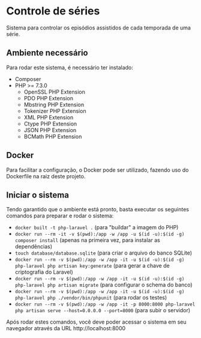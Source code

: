 # Controle de séries

Sistema para controlar os episódios assistidos de cada temporada de uma série.

## Ambiente necessário

Para rodar este sistema, é necessário ter instalado:

- Composer
- PHP >= 7.3.0
    - OpenSSL PHP Extension
    - PDO PHP Extension
    - Mbstring PHP Extension
    - Tokenizer PHP Extension
    - XML PHP Extension
    - Ctype PHP Extension
    - JSON PHP Extension
    - BCMath PHP Extension
    
## Docker

Para facilitar a configuração, o Docker pode ser utilizado, fazendo uso do Dockerfile na raiz deste projeto.

## Iniciar o sistema

Tendo garantido que o ambiente está pronto, basta executar os seguintes comandos para preparar e rodar o sistema:

- `docker built -t php-laravel .` (para "buildar" a imagem do PHP)
- `docker run --rm -it -v $(pwd):/app -w /app -u $(id -u):$(id -g) composer install` (apenas na primeira vez, para instalar as dependências)
- `touch database/database.sqlite` (para criar o arquivo do banco SQLite)
- `docker run --rm -v $(pwd):/app -w /app -it -u $(id -u):$(id -g) php-laravel php artisan key:generate` (para gerar a chave de criptografia do Laravel)
- `docker run --rm -v $(pwd):/app -w /app -it -u $(id -u):$(id -g) php-laravel php artisan migrate` (para configurar o schema do banco)
- `docker run --rm -v $(pwd):/app -w /app -it -u $(id -u):$(id -g) php-laravel php ./vendor/bin/phpunit` (para rodar os testes)
- `docker run --rm -v $(pwd):/app -w /app -it -p 8000:8000 php-laravel php artisan serve --host=0.0.0.0 --port=8000` (para subir o servidor)

Após rodar estes comandos, você deve poder acessar o sistema em seu navegador através da URL http://localhost:8000
